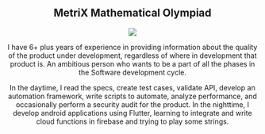 <h2 align="center"> <b>MetriX Mathematical Olympiad</b></h2>
 
<center>
                  <Image
                    src={'https://imgur.com/zOCGNPN.png'}
                    width={200}
                    height={200}
                  />
                </center>



<div align="center">
<p>
I have 6+ plus years of experience in providing information about the quality of the product under development, regardless of where in development that product is. An ambitious person who wants to be a part of all the phases in the Software development cycle.
    
In the daytime, I read the specs, create test cases, validate API, develop an automation framework, write scripts to automate, analyze performance, and occasionally perform a security audit for the product. In the nighttime, I develop android applications using Flutter, learning to integrate and write cloud functions in firebase and trying to play some strings.
</p>
</div>
